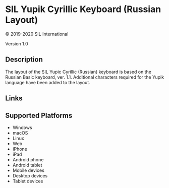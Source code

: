SIL Yupik Cyrillic Keyboard (Russian Layout)
==============

© 2019-2020 SIL International

Version 1.0

Description
-----------

The layout of the SIL Yupic Cyrillic (Russian) keyboard is based on the Russian Basic keyboard, ver. 1.1. Additional characters required for the Yupik language have been added to the layout.

Links
-----


Supported Platforms
-------------------
 * Windows
 * macOS
 * Linux
 * Web
 * iPhone
 * iPad
 * Android phone
 * Android tablet
 * Mobile devices
 * Desktop devices
 * Tablet devices

